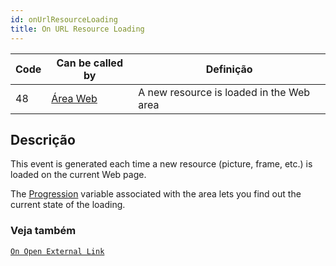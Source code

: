 ```yaml
---
id: onUrlResourceLoading
title: On URL Resource Loading
---
```


| Code | Can be called by                            | Definição                                |
| ---- | ------------------------------------------- | ---------------------------------------- |
| 48   | [Área Web](FormObjects/webArea_overview.md) | A new resource is loaded in the Web area |


## Descrição

This event is generated each time a new resource (picture, frame, etc.) is loaded on the current Web page.

The [Progression](FormObjects/properties_WebArea.md#progression) variable associated with the area lets you find out the current state of the loading.


### Veja também
[`On Open External Link`](onOpenExternalLink.md)